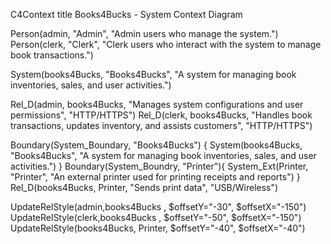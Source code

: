 C4Context
title Books4Bucks - System Context Diagram

Person(admin, "Admin", "Admin users who manage the system.")
Person(clerk, "Clerk", "Clerk users who interact with the system to manage book transactions.")

System(books4Bucks, "Books4Bucks", "A system for managing book inventories, sales, and user activities.")

Rel_D(admin, books4Bucks, "Manages system configurations and user permissions", "HTTP/HTTPS")
Rel_D(clerk, books4Bucks, "Handles book transactions, updates inventory, and assists customers", "HTTP/HTTPS")

Boundary(System_Boundary, "Books4Bucks") {
    System(books4Bucks, "Books4Bucks", "A system for managing book inventories, sales, and user activities.")
}
Boundary(System_Boundry, "Printer"){
System_Ext(Printer, "Printer", "An external printer used for printing receipts and reports")
}
Rel_D(books4Bucks, Printer, "Sends print data", "USB/Wireless")

UpdateRelStyle(admin,books4Bucks , $offsetY="-30", $offsetX="-150")
UpdateRelStyle(clerk,books4Bucks , $offsetY="-50", $offsetX="-150")
UpdateRelStyle(books4Bucks, Printer, $offsetY="-40", $offsetX="-40")

